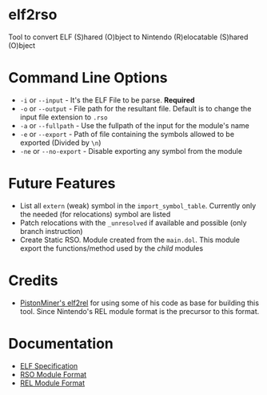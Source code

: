 # elf2rso
Tool to convert ELF (S)hared (O)bject to Nintendo (R)elocatable (S)hared (O)bject

# Command Line Options
* `-i` or `--input` - It's the ELF File to be parse. **Required**
* `-o` or `--output` - File path for the resultant file. Default is to change the input file extension to `.rso`
* `-a` or `--fullpath` - Use the fullpath of the input for the module's name
* `-e` or `--export` - Path of file containing the symbols allowed to be exported (Divided by `\n`)
* `-ne` or `--no-export` - Disable exporting any symbol from the module

# Future Features
* List all `extern` (weak) symbol in the `import_symbol_table`. Currently only the needed (for relocations) symbol are listed
* Patch relocations with the `_unresolved` if available and possible (only branch instruction)
* Create Static RSO. Module created from the `main.dol`. This module export the functions/method used by the _child_ modules

# Credits
* [PistonMiner's elf2rel](https://github.com/PistonMiner/ttyd-tools/tree/master/ttyd-tools/elf2rel) for using some of his code as base for building this tool. Since Nintendo's REL module format is the precursor to this format.

# Documentation
* [ELF Specification](http://www.skyfree.org/linux/references/ELF_Format.pdf)
* [RSO Module Format](http://www.metroid2002.com/retromodding/wiki/RSO_(File_Format))
* [REL Module Format](http://www.metroid2002.com/retromodding/wiki/REL_(File_Format))
	
